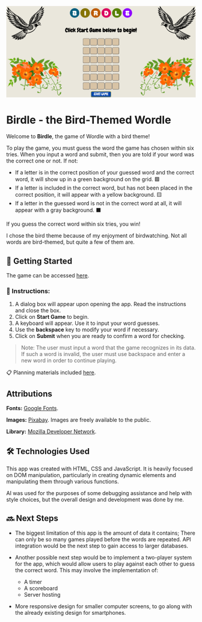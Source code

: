 ![Home Screen](./images/home-screen.png)
# Birdle - the Bird-Themed Wordle

Welcome to **Birdle**, the game of Wordle with a bird theme!

To play the game, you must guess the word the game has chosen within six tries. When you input a word and submit, then you are told if your word was the correct one or not. If not:

* If a letter is in the correct position of your guessed word and the correct word, it will show up in a green background on the grid. 🟩
* If a letter is included in the correct word, but has not been placed in the correct position, it will appear with a yellow background. 🟨
* If a letter in the guessed word is not in the correct word at all, it will appear with a gray background. ⬛️

If you guess the correct word within six tries, you win!

I chose the bird theme because of my enjoyment of birdwatching. Not all words are bird-themed, but quite a few of them are.

## 🚀 Getting Started

The game can be accessed [here](https://p-tigris.github.io/wordle-game/). 

### 📝 Instructions:

1. A dialog box will appear upon opening the app. Read the instructions and close the box.
2. Click on **Start Game** to begin.
3. A keyboard will appear. Use it to input your word guesses.
4. Use the **backspace** key to modify your word if necessary.
5. Click on **Submit** when you are ready to confirm a word for checking.

> Note: The user must input a word that the game recognizes in its data. If such a word is invalid, the user must use backspace and enter a new word in order to continue playing.

📋 Planning materials included [here](https://docs.google.com/document/d/1-9-ayT5T3FycCB00tVZo1IY1-TwcopLKcGYY_j8FOFw/edit?tab=t.0).

## Attributions

**Fonts:** [Google Fonts](https://fonts.google.com/).

**Images:** [Pixabay](https://pixabay.com/). Images are freely available to the public.

**Library:** [Mozilla Developer Network](https://developer.mozilla.org/en-US/).

## 🛠️ Technologies Used

This app was created with HTML, CSS and JavaScript. It is heavily focused on DOM manipulation, particularly in creating dynamic elements and manipulating them through various functions.

AI was used for the purposes of some debugging assistance and help with style choices, but the overall design and development was done by me.

## 🔜 Next Steps

* The biggest limitation of this app is the amount of data it contains; There can only be so many games played before the words are repeated. API integration would be the next step to gain access to larger databases.

* Another possible next step would be to implement a two-player system for the app, which would allow users to play against each other to guess the correct word. This may involve the implementation of: 
    * A timer 
    * A scoreboard
    * Server hosting

* More responsive design for smaller computer screens, to go along with the already existing design for smartphones.